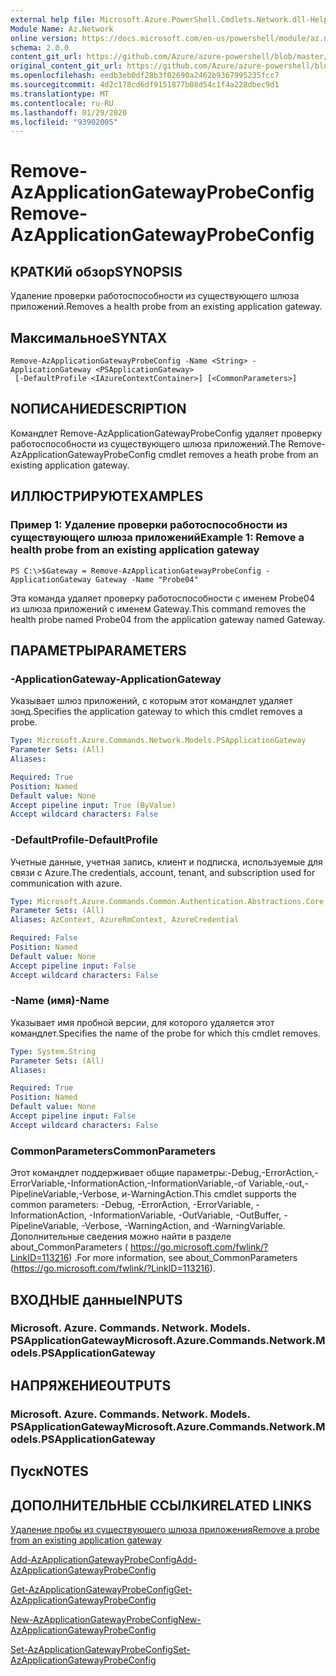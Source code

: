 ```yaml
---
external help file: Microsoft.Azure.PowerShell.Cmdlets.Network.dll-Help.xml
Module Name: Az.Network
online version: https://docs.microsoft.com/en-us/powershell/module/az.network/remove-azapplicationgatewayprobeconfig
schema: 2.0.0
content_git_url: https://github.com/Azure/azure-powershell/blob/master/src/Network/Network/help/Remove-AzApplicationGatewayProbeConfig.md
original_content_git_url: https://github.com/Azure/azure-powershell/blob/master/src/Network/Network/help/Remove-AzApplicationGatewayProbeConfig.md
ms.openlocfilehash: eedb3eb0df28b3f02690a2462b9367995235fcc7
ms.sourcegitcommit: 4d2c178cd6df9151877b08d54c1f4a228dbec9d1
ms.translationtype: MT
ms.contentlocale: ru-RU
ms.lasthandoff: 01/29/2020
ms.locfileid: "93902005"
---
```

# <span data-ttu-id="ae1f4-101">Remove-AzApplicationGatewayProbeConfig</span><span class="sxs-lookup"><span data-stu-id="ae1f4-101">Remove-AzApplicationGatewayProbeConfig</span></span>

## <span data-ttu-id="ae1f4-102">КРАТКИй обзор</span><span class="sxs-lookup"><span data-stu-id="ae1f4-102">SYNOPSIS</span></span>
<span data-ttu-id="ae1f4-103">Удаление проверки работоспособности из существующего шлюза приложений.</span><span class="sxs-lookup"><span data-stu-id="ae1f4-103">Removes a health probe from an existing application gateway.</span></span>

## <span data-ttu-id="ae1f4-104">Максимальное</span><span class="sxs-lookup"><span data-stu-id="ae1f4-104">SYNTAX</span></span>

```
Remove-AzApplicationGatewayProbeConfig -Name <String> -ApplicationGateway <PSApplicationGateway>
 [-DefaultProfile <IAzureContextContainer>] [<CommonParameters>]
```

## <span data-ttu-id="ae1f4-105">NОПИСАНИЕ</span><span class="sxs-lookup"><span data-stu-id="ae1f4-105">DESCRIPTION</span></span>
<span data-ttu-id="ae1f4-106">Командлет Remove-AzApplicationGatewayProbeConfig удаляет проверку работоспособности из существующего шлюза приложений.</span><span class="sxs-lookup"><span data-stu-id="ae1f4-106">The Remove-AzApplicationGatewayProbeConfig cmdlet removes a heath probe from an existing application gateway.</span></span>

## <span data-ttu-id="ae1f4-107">ИЛЛЮСТРИРУЮТ</span><span class="sxs-lookup"><span data-stu-id="ae1f4-107">EXAMPLES</span></span>

### <span data-ttu-id="ae1f4-108">Пример 1: Удаление проверки работоспособности из существующего шлюза приложений</span><span class="sxs-lookup"><span data-stu-id="ae1f4-108">Example 1: Remove a health probe from an existing application gateway</span></span>
```
PS C:\>$Gateway = Remove-AzApplicationGatewayProbeConfig -ApplicationGateway Gateway -Name "Probe04"
```

<span data-ttu-id="ae1f4-109">Эта команда удаляет проверку работоспособности с именем Probe04 из шлюза приложений с именем Gateway.</span><span class="sxs-lookup"><span data-stu-id="ae1f4-109">This command removes the health probe named Probe04 from the application gateway named Gateway.</span></span>

## <span data-ttu-id="ae1f4-110">ПАРАМЕТРЫ</span><span class="sxs-lookup"><span data-stu-id="ae1f4-110">PARAMETERS</span></span>

### <span data-ttu-id="ae1f4-111">-ApplicationGateway</span><span class="sxs-lookup"><span data-stu-id="ae1f4-111">-ApplicationGateway</span></span>
<span data-ttu-id="ae1f4-112">Указывает шлюз приложений, с которым этот командлет удаляет зонд.</span><span class="sxs-lookup"><span data-stu-id="ae1f4-112">Specifies the application gateway to which this cmdlet removes a probe.</span></span>

```yaml
Type: Microsoft.Azure.Commands.Network.Models.PSApplicationGateway
Parameter Sets: (All)
Aliases:

Required: True
Position: Named
Default value: None
Accept pipeline input: True (ByValue)
Accept wildcard characters: False
```

### <span data-ttu-id="ae1f4-113">-DefaultProfile</span><span class="sxs-lookup"><span data-stu-id="ae1f4-113">-DefaultProfile</span></span>
<span data-ttu-id="ae1f4-114">Учетные данные, учетная запись, клиент и подписка, используемые для связи с Azure.</span><span class="sxs-lookup"><span data-stu-id="ae1f4-114">The credentials, account, tenant, and subscription used for communication with azure.</span></span>

```yaml
Type: Microsoft.Azure.Commands.Common.Authentication.Abstractions.Core.IAzureContextContainer
Parameter Sets: (All)
Aliases: AzContext, AzureRmContext, AzureCredential

Required: False
Position: Named
Default value: None
Accept pipeline input: False
Accept wildcard characters: False
```

### <span data-ttu-id="ae1f4-115">-Name (имя)</span><span class="sxs-lookup"><span data-stu-id="ae1f4-115">-Name</span></span>
<span data-ttu-id="ae1f4-116">Указывает имя пробной версии, для которого удаляется этот командлет.</span><span class="sxs-lookup"><span data-stu-id="ae1f4-116">Specifies the name of the probe for which this cmdlet removes.</span></span>

```yaml
Type: System.String
Parameter Sets: (All)
Aliases:

Required: True
Position: Named
Default value: None
Accept pipeline input: False
Accept wildcard characters: False
```

### <span data-ttu-id="ae1f4-117">CommonParameters</span><span class="sxs-lookup"><span data-stu-id="ae1f4-117">CommonParameters</span></span>
<span data-ttu-id="ae1f4-118">Этот командлет поддерживает общие параметры:-Debug,-ErrorAction,-ErrorVariable,-InformationAction,-InformationVariable,-of Variable,-out,-PipelineVariable,-Verbose, и-WarningAction.</span><span class="sxs-lookup"><span data-stu-id="ae1f4-118">This cmdlet supports the common parameters: -Debug, -ErrorAction, -ErrorVariable, -InformationAction, -InformationVariable, -OutVariable, -OutBuffer, -PipelineVariable, -Verbose, -WarningAction, and -WarningVariable.</span></span> <span data-ttu-id="ae1f4-119">Дополнительные сведения можно найти в разделе about_CommonParameters ( https://go.microsoft.com/fwlink/?LinkID=113216) .</span><span class="sxs-lookup"><span data-stu-id="ae1f4-119">For more information, see about_CommonParameters (https://go.microsoft.com/fwlink/?LinkID=113216).</span></span>

## <span data-ttu-id="ae1f4-120">ВХОДНЫЕ данные</span><span class="sxs-lookup"><span data-stu-id="ae1f4-120">INPUTS</span></span>

### <span data-ttu-id="ae1f4-121">Microsoft. Azure. Commands. Network. Models. PSApplicationGateway</span><span class="sxs-lookup"><span data-stu-id="ae1f4-121">Microsoft.Azure.Commands.Network.Models.PSApplicationGateway</span></span>

## <span data-ttu-id="ae1f4-122">НАПРЯЖЕНИЕ</span><span class="sxs-lookup"><span data-stu-id="ae1f4-122">OUTPUTS</span></span>

### <span data-ttu-id="ae1f4-123">Microsoft. Azure. Commands. Network. Models. PSApplicationGateway</span><span class="sxs-lookup"><span data-stu-id="ae1f4-123">Microsoft.Azure.Commands.Network.Models.PSApplicationGateway</span></span>

## <span data-ttu-id="ae1f4-124">Пуск</span><span class="sxs-lookup"><span data-stu-id="ae1f4-124">NOTES</span></span>

## <span data-ttu-id="ae1f4-125">ДОПОЛНИТЕЛЬНЫЕ ССЫЛКИ</span><span class="sxs-lookup"><span data-stu-id="ae1f4-125">RELATED LINKS</span></span>

[<span data-ttu-id="ae1f4-126">Удаление пробы из существующего шлюза приложения</span><span class="sxs-lookup"><span data-stu-id="ae1f4-126">Remove a probe from an existing application gateway</span></span>](https://azure.microsoft.com/en-us/documentation/articles/application-gateway-create-probe-ps/#remove-a-probe-from-an-existing-application-gateway)

[<span data-ttu-id="ae1f4-127">Add-AzApplicationGatewayProbeConfig</span><span class="sxs-lookup"><span data-stu-id="ae1f4-127">Add-AzApplicationGatewayProbeConfig</span></span>](./Add-AzApplicationGatewayProbeConfig.md)

[<span data-ttu-id="ae1f4-128">Get-AzApplicationGatewayProbeConfig</span><span class="sxs-lookup"><span data-stu-id="ae1f4-128">Get-AzApplicationGatewayProbeConfig</span></span>](./Get-AzApplicationGatewayProbeConfig.md)

[<span data-ttu-id="ae1f4-129">New-AzApplicationGatewayProbeConfig</span><span class="sxs-lookup"><span data-stu-id="ae1f4-129">New-AzApplicationGatewayProbeConfig</span></span>](./New-AzApplicationGatewayProbeConfig.md)

[<span data-ttu-id="ae1f4-130">Set-AzApplicationGatewayProbeConfig</span><span class="sxs-lookup"><span data-stu-id="ae1f4-130">Set-AzApplicationGatewayProbeConfig</span></span>](./Set-AzApplicationGatewayProbeConfig.md)

